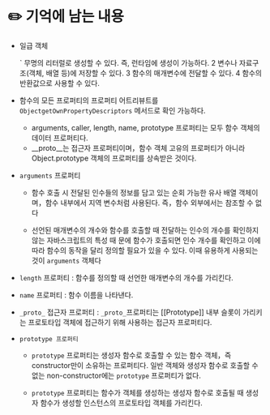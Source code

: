 # ✏️ 기억에 남는 내용

- 일급 객체

    ` 무명의 리터럴로 생성할 수 있다. 즉, 런타임에 생성이 가능하다.
    2 변수나 자료구조(객체, 배열 등)에 저장할 수 있다.
    3 함수의 매개변수에 전달할 수 있다.
    4 함수의 반환값으로 사용할 수 있다.

- 함수의 모든 프로퍼티의 프로퍼티 어트리뷰트를
`ObjectgetOwnPropertyDescriptors` 메서드로 확인 가능하다.

    -  arguments, caller, length, name, prototype 프로퍼티는 모두 함수 객체의 데이터 프로퍼티다.
    - __proto__는 접근자 프로퍼티이며，함수 객체 고유의 프로퍼티가 아니라 Object.prototype 객체의 프로퍼티를 상속받은 것이다.

- `arguments` 프로퍼티

    - 함수 호출 시 전달된 인수들의 정보를 담고 있는 순회 가능한 유사 배열 객체이며，함수 내부에서 지역 변수처럼 사용된다. 즉，함수 외부에서는 참조할 수 없다

    - 선언된 매개변수의 개수와 함수를 호출할 때 전달하는 인수의 개수를 확인하지 않는 자바스크립트의 특성 때 문에 함수가 호출되면 인수 개수를 확인하고 이에 따라 함수의 동작을 달리 정의할 필요가 있을 수 있다. 이때 유용하게 사용되는 것이 `arguments` 객체다

- `length` 프로퍼티 : 함수를 정의할 때 선언한 매개변수의 개수를 가리킨다.

- `name` 프로퍼티 : 함수 이름을 나타낸다.

- `_proto_` 접근자 프로퍼티 : `_proto_`프로퍼티는 [[Prototype]] 내부 슬롯이 가리키는 프로토타입 객체에 접근하기 위해 사용하는 접근자 프로퍼티다.

- `prototype 프로퍼티`

    - `prototype` 프로퍼티는 생성자 함수로 호출할 수 있는 함수 객체，즉 constructor만이 소유하는 프로퍼티다. 일반 객체와 생성자 함수로 호출할 수 없는 non-constructor에는 `prototype` 프로퍼티가 없다.

    - `prototype` 프로퍼티는 함수가 객체를 생성하는 생성자 함수로 호출될 때 생성자 함수가 생성할 인스턴스의 프로토타입 객체를 가리킨다.